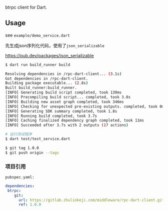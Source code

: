
btrpc client for Dart.

## Usage

see `example/demo_service.dart` 



先生成json序列化代码，使用了`json_serializable`

https://pub.dev/packages/json_serializable

```bash
$ dart run build_runner build 

Resolving dependencies in /rpc-dart-client... (3.1s)
Got dependencies in /rpc-dart-client.
Building package executable... (2.8s)
Built build_runner:build_runner.
[INFO] Generating build script completed, took 130ms
[INFO] Precompiling build script... completed, took 3.0s
[INFO] Building new asset graph completed, took 346ms
[INFO] Checking for unexpected pre-existing outputs. completed, took 0ms
[INFO] Generating SDK summary completed, took 1.8s
[INFO] Running build completed, took 3.7s
[INFO] Caching finalized dependency graph completed, took 11ms
[INFO] Succeeded after 3.7s with 2 outputs (17 actions)

# 运行测试程序
$ dart test/test_service.dart      

$ git tag 1.0.0
$ git push origin --tags
```


### 项目引用

`pubspec.yaml:`

```yaml
dependencies:
 btrpc:
    git:
      url: https://gitlab.zhulinkeji.com/middleware/rpc-dart-client.git
      ref: 1.0.0
```